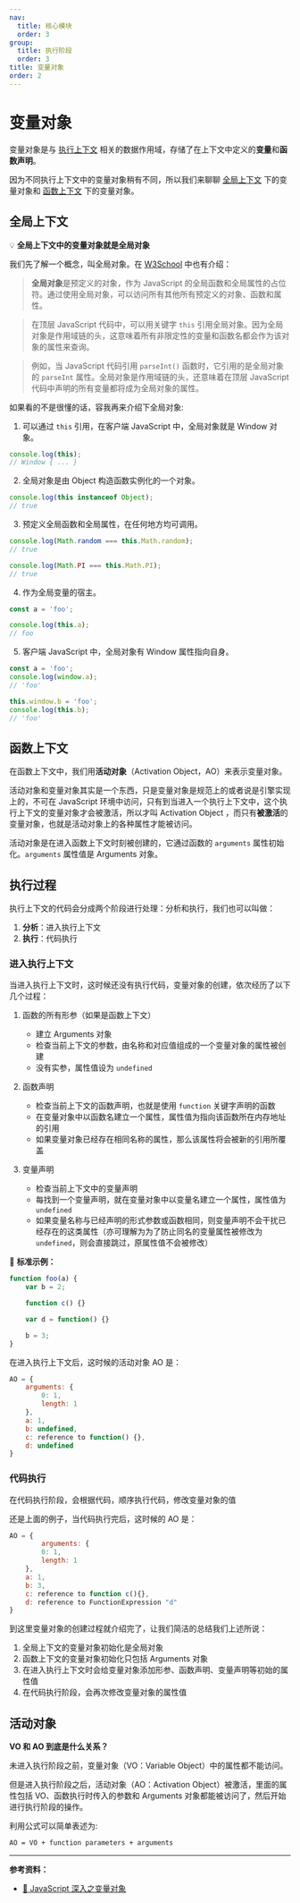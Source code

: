 ```yaml
---
nav:
  title: 核心模块
  order: 3
group:
  title: 执行阶段
  order: 3
title: 变量对象
order: 2
---
```


# 变量对象

变量对象是与 [执行上下文](execution-context-stack.md) 相关的数据作用域，存储了在上下文中定义的**变量**和**函数声明**。

因为不同执行上下文中的变量对象稍有不同，所以我们来聊聊 [全局上下文](#全局上下文) 下的变量对象和 [函数上下文](#函数上下文) 下的变量对象。

## 全局上下文

💡 **全局上下文中的变量对象就是全局对象**

我们先了解一个概念，叫全局对象。在 [W3School](http://www.w3school.com.cn/jsref/jsref_obj_global.asp) 中也有介绍：

> **全局对象**是预定义的对象，作为 JavaScript 的全局函数和全局属性的占位符。通过使用全局对象，可以访问所有其他所有预定义的对象、函数和属性。

> 在顶层 JavaScript 代码中，可以用关键字 `this` 引用全局对象。因为全局对象是作用域链的头，这意味着所有非限定性的变量和函数名都会作为该对象的属性来查询。

> 例如，当 JavaScript 代码引用 `parseInt()` 函数时，它引用的是全局对象的 `parseInt` 属性。全局对象是作用域链的头，还意味着在顶层 JavaScript 代码中声明的所有变量都将成为全局对象的属性。

如果看的不是很懂的话，容我再来介绍下全局对象:

1. 可以通过 `this` 引用，在客户端 JavaScript 中，全局对象就是 Window 对象。

```js
console.log(this);
// Window { ... }
```

2. 全局对象是由 Object 构造函数实例化的一个对象。

```js
console.log(this instanceof Object);
// true
```

3. 预定义全局函数和全局属性，在任何地方均可调用。

```js
console.log(Math.random === this.Math.random);
// true

console.log(Math.PI === this.Math.PI);
// true
```

4. 作为全局变量的宿主。

```js
const a = 'foo';

console.log(this.a);
// foo
```

5. 客户端 JavaScript 中，全局对象有 Window 属性指向自身。

```js
const a = 'foo';
console.log(window.a);
// 'foo'

this.window.b = 'foo';
console.log(this.b);
// 'foo'
```

## 函数上下文

在函数上下文中，我们用**活动对象**（Activation Object，AO）来表示变量对象。

活动对象和变量对象其实是一个东西，只是变量对象是规范上的或者说是引擎实现上的，不可在 JavaScript 环境中访问，只有到当进入一个执行上下文中，这个执行上下文的变量对象才会被激活，所以才叫 Activation Object ，而只有**被激活**的变量对象，也就是活动对象上的各种属性才能被访问。

活动对象是在进入函数上下文时刻被创建的，它通过函数的 `arguments` 属性初始化。`arguments` 属性值是 Arguments 对象。

## 执行过程

执行上下文的代码会分成两个阶段进行处理：分析和执行，我们也可以叫做：

1. **分析**：进入执行上下文
2. **执行**：代码执行

### 进入执行上下文

当进入执行上下文时，这时候还没有执行代码，变量对象的创建，依次经历了以下几个过程：

1. 函数的所有形参（如果是函数上下文）

   - 建立 Arguments 对象
   - 检查当前上下文的参数，由名称和对应值组成的一个变量对象的属性被创建
   - 没有实参，属性值设为 `undefined`

2. 函数声明

   - 检查当前上下文的函数声明，也就是使用 `function` 关键字声明的函数
   - 在变量对象中以函数名建立一个属性，属性值为指向该函数所在内存地址的引用
   - 如果变量对象已经存在相同名称的属性，那么该属性将会被新的引用所覆盖

3. 变量声明

   - 检查当前上下文中的变量声明
   - 每找到一个变量声明，就在变量对象中以变量名建立一个属性，属性值为 `undefined`
   - 如果变量名称与已经声明的形式参数或函数相同，则变量声明不会干扰已经存在的这类属性（亦可理解为为了防止同名的变量属性被修改为 `undefined`，则会直接跳过，原属性值不会被修改）

🌰 **标准示例：**

```js
function foo(a) {
    var b = 2;

    function c() {}

    var d = function() {}

    b = 3;
}
```

在进入执行上下文后，这时候的活动对象 AO 是：

```js
AO = {
    arguments: {
        0: 1,
        length: 1
    },
    a: 1,
    b: undefined,
    c: reference to function() {},
    d: undefined
}
```

### 代码执行

在代码执行阶段，会根据代码，顺序执行代码，修改变量对象的值

还是上面的例子，当代码执行完后，这时候的 AO 是：

```js
AO = {
        arguments: {
        0: 1,
        length: 1
    },
    a: 1,
    b: 3,
    c: reference to function c(){},
    d: reference to FunctionExpression "d"
}
```

到这里变量对象的创建过程就介绍完了，让我们简洁的总结我们上述所说：

1. 全局上下文的变量对象初始化是全局对象
2. 函数上下文的变量对象初始化只包括 Arguments 对象
3.  在进入执行上下文时会给变量对象添加形参、函数声明、变量声明等初始的属性值
4. 在代码执行阶段，会再次修改变量对象的属性值

## 活动对象

**VO 和 AO 到底是什么关系？**

未进入执行阶段之前，变量对象（VO：Variable Object）中的属性都不能访问。

但是进入执行阶段之后，活动对象（AO：Activation Object）被激活，里面的属性包括 VO、函数执行时传入的参数和 Arguments 对象都能被访问了，然后开始进行执行阶段的操作。

利用公式可以简单表述为:

```bash
AO = VO + function parameters + arguments
```

---

**参考资料：**

* [📝 JavaScript 深入之变量对象](https://github.com/mqyqingfeng/Blog/issues/5)